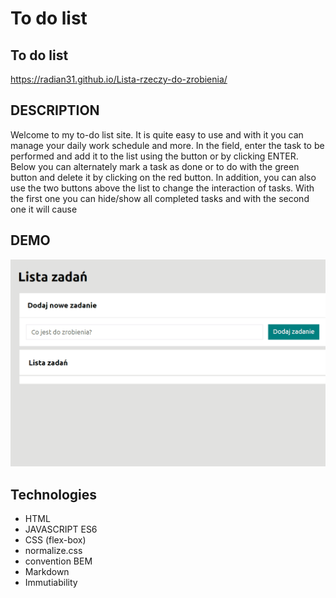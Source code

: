 # To do list
## To do list
https://radian31.github.io/Lista-rzeczy-do-zrobienia/

## DESCRIPTION
Welcome to my to-do list site. It is quite easy to use and with it you can manage your daily work schedule and more. In the field, enter the task to be performed and add it to the list using the button or by clicking ENTER. Below you can alternately mark a task as done or to do with the green button and delete it by clicking on the red button. In addition, you can also use the two buttons above the list to change the interaction of tasks. With the first one you can hide/show all completed tasks and with the second one it will cause

## DEMO  
![gif](images/AnimationM7.gif)

## Technologies

- HTML
- JAVASCRIPT ES6
- CSS (flex-box)
- normalize.css
- convention BEM
- Markdown
- Immutiability
